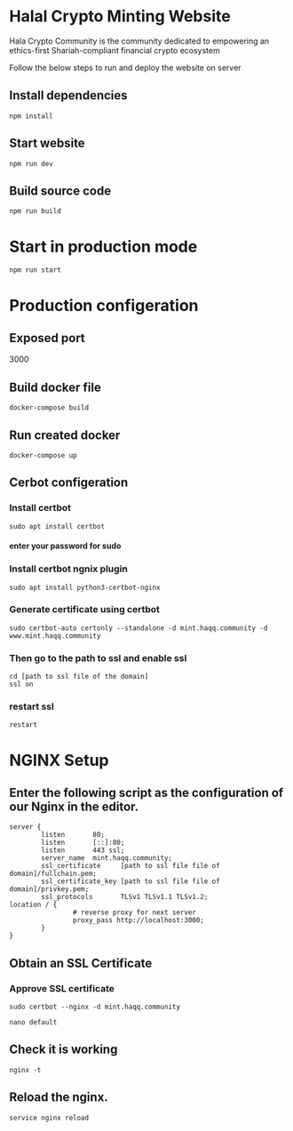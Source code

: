 # Halal Crypto Minting Website

Hala Crypto Community is the community dedicated to empowering an ethics-first Shariah-compliant financial crypto ecosystem


Follow the below steps to run and deploy the website on server

## Install dependencies

```shell
npm install
```
## Start website

```shell
npm run dev
```

## Build source code

```shell
npm run build
```

# Start in production mode

```shell
npm run start
```


# Production configeration

## Exposed port
3000

## Build docker file

```shell
docker-compose build
```

## Run created docker 

```shell
docker-compose up
```

## Cerbot configeration

### Install certbot
```shell
sudo apt install certbot 
```
#### enter your password for sudo 

### Install certbot ngnix plugin 
```shell
sudo apt install python3-certbot-nginx
```

### Generate certificate using certbot
```shell
sudo certbot-auto certonly --standalone -d mint.haqq.community -d www.mint.haqq.community
```

### Then go to the path to ssl and enable ssl 

```shell
cd [path to ssl file of the domain]
ssl on
```

### restart ssl

```shell
restart
```




# NGINX Setup

## Enter the following script as the configuration of our Nginx in the editor.

```shell
server {
        listen       80;
        listen       [::]:80;
        listen       443 ssl;
        server_name  mint.haqq.community;
        ssl_certificate     [path to ssl file file of domain]/fullchain.pem;
        ssl_certificate_key [path to ssl file file of domain]/privkey.pem;
        ssl_protocols       TLSv1 TLSv1.1 TLSv1.2;
location / {
                # reverse proxy for next server
                proxy_pass http://localhost:3000;
        }
}
```


## Obtain an SSL Certificate 


### Approve SSL certificate
```shell
sudo certbot --nginx -d mint.haqq.community
```

```shell
nano default
```

## Check it is working 

```shell
nginx -t 
```

## Reload the nginx.

```shell
service nginx reload
```
